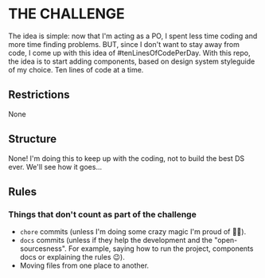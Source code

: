 # THE CHALLENGE 

The idea is simple: now that I'm acting as a PO, I spent less time coding and more time finding problems. BUT, since I don't want to stay away from code, I come up with this idea of #tenLinesOfCodePerDay.
With this repo, the idea is to start adding components, based on design system styleguide of my choice. Ten lines of code at a time.


## Restrictions
None


## Structure
None!
I'm doing this to keep up with the coding, not to build the best DS ever. We'll see how it goes...


## Rules

### Things that don't count as part of the challenge

* `chore` commits (unless I'm doing some crazy magic I'm proud of 🤴🏽).
* `docs` commits (unless if they help the development and the "open-sourcesness". For example, saying how to run the project, components docs or explaining the rules 😉).
* Moving files from one place to another.
